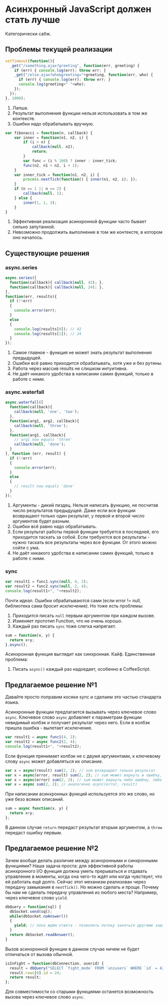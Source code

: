 # Асинхронный JavaScript должен стать лучше

Категорически сабж.

## Проблемы текущей реализации

```javascript
setTimeout(function(){
  _get("/something.ajax?greeting", function(err, greeting) {
    if (err) { console.log(err); throw err; }
    _get("/else.ajax?who&greeting="+greeting, function(err, who) {
      if (err) { console.log(err); throw err; }
      console.log(greeting+" "+who);
    });
  });
}, 1000);
```

1. Лапша.
2. Результат выполнения функции нельзя использовать в том же контексте.
3. Ошибки надо обрабатывать вручную.

```javascript
var fibonacci = function(n, callback) {
    var inner = function(n1, n2, i) {
        if (i > n) {
            callback(null, n2);
            return;
        }
        var func = (i % 100) ? inner : inner_tick;
        func(n2, n1 + n2, i + 1);
    }
    var inner_tick = function(n1, n2, i) {
        process.nextTick(function() { inner(n1, n2, i); });
    }
    if (n == 1 || n == 2) {
        callback(null, 1);
    } else {
        inner(1, 1, 3);
    }
}
```

1. Эффективная реализация асинхронной функции часто бывает сильно запутанной.
2. Невозможно продолжить выполнение в том же контексте, в котором оно началось.

## Существующие решения

### async.series

```javascript
async.series([
  function(callback){ callback(null, 42); },
  function(callback){ callback(null, 24); },
],
function(err, results){
  if (!!err)
  {
    console.error(err);
  }
  else
  {
    console.log(results[0]); // 42
    console.log(results[1]); // 24
  }
});
```

1. Самое главное - функция не может знать результат выполнения предыдущей.
2. Ошибки всё равно приходится обрабатывать, хотя уже и без рутины.
3. Работа через массив results не слишком интуитивна.
4. Не даёт никакого удобства в написании самих функций, только в работе с ними.

### async.waterfall

```javascript
async.waterfall([
  function(callback){
    callback(null, 'one', 'two');
  },
  function(arg1, arg2, callback){
    callback(null, 'three');
  },
  function(arg1, callback){
    // arg1 now equals 'three'
    callback(null, 'done');
  }
], function (err, result) {
  if (!!err)
  {
    console.error(err);
  }
  else
  {
    // result now equals 'done'
  }  
});
```

1. Аргументы - дикий пиздец. Нельзя написать функцию, не посчитав число результатов предыдущей. Даже если все функции возвращают только один результат, у первой и второй число аргументов будет разным.
2. Ошибки всё равно надо обрабатывать.
3. Если результат работы первой функции требуется в последней, его приходится таскать за собой. Если требуются все результаты - нужно таскать все результаты через все функции. От этого можно сойти с ума.
4. Не даёт никакого удобства в написании самих функций, только в работе с ними.

### sync

```javascript
var result1 = func1.sync(null, 4, 2);
var result2 = func2.sync(null, 2, 4);
console.log(result1+", "+result2);
```

Почти идеал. Ошибки обрабатываются сами (если error != null, библиотека сама бросит исключение). Но тоже есть проблемы:

1. Приходится писать `null` первым аргументом при каждом вызове.
2. Изменяет прототип Function, что не очень хорошо.
3. Каждый раз писать `sync` тоже слегка напрягает.

```javascript
sum = function(x, y) {
  return x+y;
}.async();
```

Асинхронная функция выглядит как синхронная. Кайф. Единственная проблема:

1. Писать `async()` каждый раз надоедает, особенно в CoffeeScript.


## Предлагаемое решение №1

Давайте просто поправим косяки sync и сделаем это частью стандарта языка.

Асинхронные функции предлагается вызывать через ключевое слово `async`. Ключевое слово `async` добавляет к параметрам функции невидимый колбэк и получает результат через него. Если в колбэк пришла ошибка - вылетает исключение.

```javascript
var result1 = async func1(4, 2);
var result2 = async func2(2, 4);
console.log(result1+", "+result2);
```

Если функция принимает колбэк не с двумя аргументами, к ключевому слову `async` может добавляться их описание.

```javascript
var x = async(result) sum(2, 2); // sum возвращает только результат
var x = async(error, result) sum(2, 2); // sum может вернуть и ошибку, и результат
var x = async(error) sum(2, 2); // sum может вернуть либо ошибку, либо ничего
var x = async sum(2, 2); // аналогично async(error, result)
```

При написании асинхронных функций используется это же слово, но уже безо всяких описаний.

```javascript
sum = async function(x, y) {
  return x+y;
};
```

В данном случае `return` передаст результат вторым аргументом, а `throw` передаст ошибку первым.


## Предлагаемое решение №2

Зачем вообще делать различие между асинхронными и синхронными функциями? Наша задача проста: для эффективной работы асинхронного I/O функция должна уметь прерываться и отдавать управление в моменты, когда она чего-то ждёт или когда чувствует, что ей работать ещё долго. Сейчас этот механизм реализован через передачу замыкания в `nextTick()`. Но можно сделать и проще. Почему бы нам не сделать передачу управления из любого места? Например, через ключевое слово `yield`.

```javascript
dbQuery = function(sql) {
  dbSocket.send(sql);
  while(dbSocket.noAnswer())
  {
    yield; // пока ждём ответа - позволить потоку заняться другими задачами
  }
  return dbSocket.readAnswer();
}
```

Вызов асинхронной функции в данном случае ничем не будет отличаться от вызова обычной.

```javascript
isInFight = function(dbConnection, userid) {
  result = dbQuery("SELECT `fight_mode` FROM `uniusers` WHERE `id` = 42");
  result.rows[0].id = 24;
  return result;
};
```

Для совместимости со старыми функциями останется возможность вызова через ключевое слово `async`.
